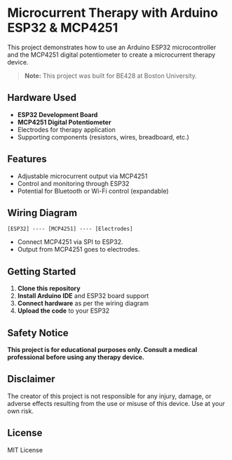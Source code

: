 # Microcurrent Therapy with Arduino ESP32 & MCP4251

This project demonstrates how to use an Arduino ESP32 microcontroller and the MCP4251 digital potentiometer to create a microcurrent therapy device.

> **Note:** This project was built for BE428 at Boston University.

## Hardware Used

- **ESP32 Development Board**
- **MCP4251 Digital Potentiometer**
- Electrodes for therapy application
- Supporting components (resistors, wires, breadboard, etc.)

## Features

- Adjustable microcurrent output via MCP4251
- Control and monitoring through ESP32
- Potential for Bluetooth or Wi-Fi control (expandable)

## Wiring Diagram

```
[ESP32] ---- [MCP4251] ---- [Electrodes]
```

- Connect MCP4251 via SPI to ESP32.
- Output from MCP4251 goes to electrodes.

## Getting Started

1. **Clone this repository**
2. **Install Arduino IDE** and ESP32 board support
3. **Connect hardware** as per the wiring diagram
4. **Upload the code** to your ESP32

## Safety Notice

**This project is for educational purposes only. Consult a medical professional before using any therapy device.**

## Disclaimer

The creator of this project is not responsible for any injury, damage, or adverse effects resulting from the use or misuse of this device. Use at your own risk.

## License

MIT License

